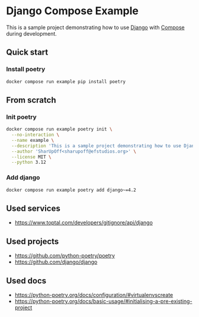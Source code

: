 # Django Compose Example
This is a sample project demonstrating how to use
[Django](https://www.google.com/search?q=django&oq=django+&gs_lcrp=EgZjaHJvbWUyBggAEEUYOTIMCAEQIxgnGIAEGIoFMgYIAhBFGDsyBggDEEUYOzIGCAQQRRg7MgYIBRBFGEEyBggGEEUYPDIGCAcQRRg80gEINDA3MWowajeoAgCwAgA&sourceid=chrome&ie=UTF-8#:~:text=Django%3A%20The%20web,www.djangoproject.com)
with
[Compose](https://docs.docker.com/compose/)
during development.

## Quick start
### Install poetry
```bash
docker compose run example pip install poetry
```

## From scratch
### Init poetry
```bash
docker compose run example poetry init \
  --no-interaction \
  --name example \
  --description 'This is a sample project demonstrating how to use Django with Compose during development' \
  --author 'SharUpOff<sharupoff@efstudios.org>' \
  --license MIT \
  --python 3.12
```
### Add django
```bash
docker compose run example poetry add django~=4.2
```

## Used services
- https://www.toptal.com/developers/gitignore/api/django

## Used projects
- https://github.com/python-poetry/poetry
- https://github.com/django/django

## Used docs
- https://python-poetry.org/docs/configuration/#virtualenvscreate
- https://python-poetry.org/docs/basic-usage/#initialising-a-pre-existing-project
